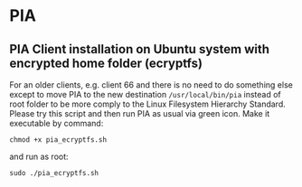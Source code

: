 # PIA
## PIA Client installation on Ubuntu system with encrypted home folder (ecryptfs)

For an older clients, e.g. client 66 and there is no need to do something else except to move PIA to the new destination `/usr/local/bin/pia` instead of root folder to be more comply to the Linux Filesystem Hierarchy Standard. Please try this script and then run PIA as usual via green icon.
Make it executable by command:

    chmod +x pia_ecryptfs.sh

and run as root:

    sudo ./pia_ecryptfs.sh

